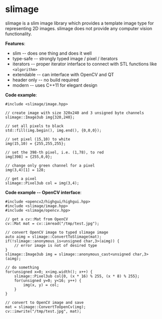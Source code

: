 slimage
=======

slimage is a slim image library which provides a template image type for representing 2D images. slimage does not provide any computer vision functionality.

**Features**:

 * slim -- does one thing and does it well
 * type-safe -- strongly typed image / pixel / iterators
 * iterators -- proper iterator interface to connect with STL functions like `<algorithm>`
 * extendable -- can interface with OpenCV and QT
 * header only -- no build required
 * modern -- uses C++11 for elegant design

**Code example**:

```
#include <slimage/image.hpp>

// create image with size 320x240 and 3 unsigned byte channels
slimage::Image3ub img{320,240};

// set all pixels to black
std::fill(img.begin(), img.end(), {0,0,0});

// set pixel (15,10) to white
img(15,10) = {255,255,255};

// set the 398-th pixel, i.e. (1,78), to red
img[398] = {255,0,0};

// change only green channel for a pixel
img(3,4)[1] = 128;

// get a pixel
slimage::Pixel3ub col = img(3,4);

```

**Code example -- OpenCV interface**:

```
#include <opencv2/highgui/highgui.hpp>
#include <slimage/image.hpp>
#include <slimage/opencv.hpp>

// get a cv::Mat from OpenCV
cv::Mat mat = cv::imread("/tmp/test.jpg");

// convert OpenCV image to typed slimage image
auto aimg = slimage::ConvertToSlimage(mat);
if(!slimage::anonymous_is<unsigned char,3>(aimg)) {
	// error image is not of desired type
}
slimage::Image3ub img = slimage::anonymous_cast<unsigned char,3>(aimg);

// do something
for(unsigned x=0; x<img.width(); x++) {
	slimage::Pixel3ub col{0, (x * 16) % 255, (x * 8) % 255};
	for(unsigned y=0; y<16; y++) {
		img(x, y) = col;
	}
}

// convert to OpenCV image and save
mat = slimage::ConvertToOpenCv(img);
cv::imwrite("/tmp/test.jpg", mat);

```
